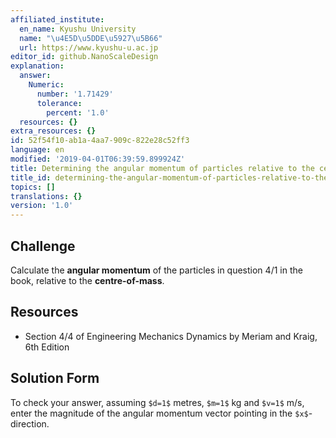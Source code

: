 ```yaml
---
affiliated_institute:
  en_name: Kyushu University
  name: "\u4E5D\u5DDE\u5927\u5B66"
  url: https://www.kyushu-u.ac.jp
editor_id: github.NanoScaleDesign
explanation:
  answer:
    Numeric:
      number: '1.71429'
      tolerance:
        percent: '1.0'
  resources: {}
extra_resources: {}
id: 52f54f10-ab1a-4aa7-909c-822e28c52ff3
language: en
modified: '2019-04-01T06:39:59.899924Z'
title: Determining the angular momentum of particles relative to the centre-of-mass
title_id: determining-the-angular-momentum-of-particles-relative-to-the-centre-of-mass
topics: []
translations: {}
version: '1.0'
---
```


## Challenge
Calculate the **angular momentum** of the particles in question 4/1 in the book, relative to the **centre-of-mass**.


## Resources
- Section 4/4 of Engineering Mechanics Dynamics by Meriam and Kraig, 6th Edition


## Solution Form
To check your answer, assuming `$d=1$` metres, `$m=1$` kg and `$v=1$` m/s, enter the magnitude of the angular momentum vector pointing in the `$x$`-direction.
